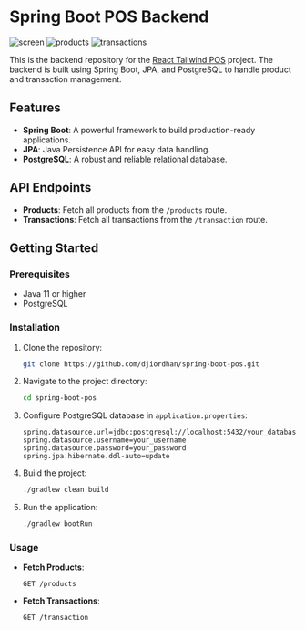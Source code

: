 # Spring Boot POS Backend

![screen](https://github.com/djiordhan/spring-boot-pos/blob/main/demo/screen.png)
![products](https://github.com/djiordhan/spring-boot-pos/blob/main/demo/products.png)
![transactions](https://github.com/djiordhan/spring-boot-pos/blob/main/demo/transactions.png)


This is the backend repository for the [React Tailwind POS](https://github.com/djiordhan/react-tailwind-pos) project. The backend is built using Spring Boot, JPA, and PostgreSQL to handle product and transaction management.

## Features

- **Spring Boot**: A powerful framework to build production-ready applications.
- **JPA**: Java Persistence API for easy data handling.
- **PostgreSQL**: A robust and reliable relational database.

## API Endpoints

- **Products**: Fetch all products from the `/products` route.
- **Transactions**: Fetch all transactions from the `/transaction` route.

## Getting Started

### Prerequisites

- Java 11 or higher
- PostgreSQL

### Installation

1. Clone the repository:
    ```bash
    git clone https://github.com/djiordhan/spring-boot-pos.git
    ```
2. Navigate to the project directory:
    ```bash
    cd spring-boot-pos
    ```
3. Configure PostgreSQL database in `application.properties`:
    ```properties
    spring.datasource.url=jdbc:postgresql://localhost:5432/your_database
    spring.datasource.username=your_username
    spring.datasource.password=your_password
    spring.jpa.hibernate.ddl-auto=update
    ```
4. Build the project:
    ```bash
    ./gradlew clean build
    ```
5. Run the application:
    ```bash
    ./gradlew bootRun
    ```

### Usage

- **Fetch Products**: 
    ```http
    GET /products
    ```
- **Fetch Transactions**: 
    ```http
    GET /transaction
    ```
